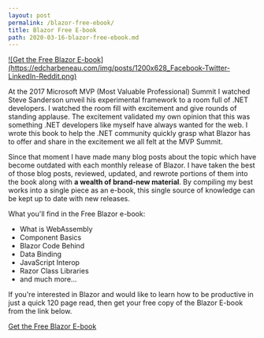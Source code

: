```yaml
---
layout: post
permalink: /blazor-free-ebook/
title: Blazor Free E-book
path: 2020-03-16-blazor-free-ebook.md
---
```


<a href="https://www.telerik.com/campaigns/blazor/wp-beginners-guide-ebook">
![Get the Free Blazor E-book](https://edcharbeneau.com/img/posts/1200x628_Facebook-Twitter-LinkedIn-Reddit.png)
</a>

At the 2017 Microsoft MVP (Most Valuable Professional) Summit I watched Steve Sanderson unveil his experimental framework to a room full of .NET developers. I watched the room fill with excitement and give rounds of standing applause. The excitement validated my own opinion that this was something .NET developers like myself have always wanted for the web. I wrote this book to help the .NET community quickly grasp what Blazor has to offer and share in the excitement we all felt at the MVP Summit.

Since that moment I have made many blog posts about the topic which have become outdated with each monthly release of Blazor. I have taken the best of those blog posts, reviewed, updated, and rewrote portions of them into the book along with **a wealth of brand-new material**. By compiling my best works into a single piece as an e-book, this single source of knowledge can be kept up to date with new releases.

What you'll find in the Free Blazor e-book:

- What is WebAssembly
- Component Basics
- Blazor Code Behind
- Data Binding
- JavaScript Interop
- Razor Class Libraries
- and much more...

If you're interested in Blazor and would like to learn how to be productive in just a quick 120 page read, then get your free copy of the Blazor E-book from the link below.

[Get the Free Blazor E-book](https://www.telerik.com/campaigns/blazor/wp-beginners-guide-ebook)
